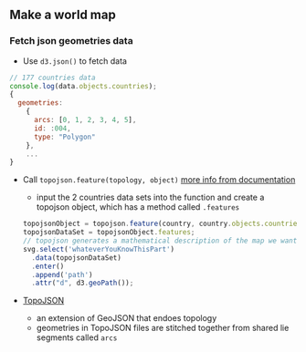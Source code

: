 ## Make a world map
### Fetch json geometries data
- Use `d3.json()` to fetch data
```js
// 177 countries data
console.log(data.objects.countries);
{
  geometries:
    {
      arcs: [0, 1, 2, 3, 4, 5],
      id: :004,
      type: "Polygon"
    },
    ...
}
```
- Call `topojson.feature(topology, object)` [more info from documentation](https://github.com/topojson/topojson-client/blob/master/README.md#feature)

  - input the 2 countries data sets into the function and create a topojson object, which has a method called `.features `
  ```js
  topojsonObject = topojson.feature(country, country.objects.countries);
  topojsonDataSet = topojsonObject.features;
  // topojson generates a mathematical description of the map we want to draw
  svg.select('whateverYouKnowThisPart')
    .data(topojsonDataSet) 
    .enter()                      
    .append('path') 
    .attr("d", d3.geoPath()); 
  ```
- [TopoJSON](https://github.com/topojson/topojson)
  - an extension of GeoJSON that endoes topology
  - geometries in TopoJSON files are stitched together from shared lie segments called `arcs`